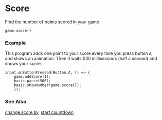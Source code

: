 # Score

Find the number of points scored in your game.

```sig
game.score()
```

### Example

This program adds one point to your score every time you press button `A`, and shows an animation. Then it waits 500 milliseconds (half a second) and shows your score.

```blocks
input.onButtonPressed(Button.A, () => {
    game.addScore(1);
    basic.pause(500);
    basic.showNumber(game.score());
    });
```

### See Also

[change score by](/reference/game/score), [start countdown](/reference/game/start-countdown)